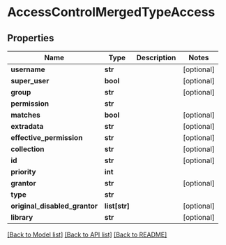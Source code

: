 # AccessControlMergedTypeAccess

## Properties
Name | Type | Description | Notes
------------ | ------------- | ------------- | -------------
**username** | **str** |  | [optional] 
**super_user** | **bool** |  | [optional] 
**group** | **str** |  | [optional] 
**permission** | **str** |  | 
**matches** | **bool** |  | [optional] 
**extradata** | **str** |  | [optional] 
**effective_permission** | **str** |  | [optional] 
**collection** | **str** |  | [optional] 
**id** | **str** |  | [optional] 
**priority** | **int** |  | 
**grantor** | **str** |  | [optional] 
**type** | **str** |  | 
**original_disabled_grantor** | **list[str]** |  | [optional] 
**library** | **str** |  | [optional] 

[[Back to Model list]](../README.md#documentation-for-models) [[Back to API list]](../README.md#documentation-for-api-endpoints) [[Back to README]](../README.md)


